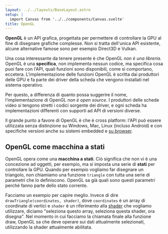 ```yaml
---
layout: ../../layouts/BaseLayout.astro
setup: |
  import Canvas from '../../components/Canvas.svelte'
title: OpenGL
---
```


**OpenGL** è un API grafica, progettata per permettere di controllare la GPU al fine di disegnare grafiche complesse. Non si tratta dell'unica API esistente, alcune alternative famose sono per esempio Direct3D e Vulkan.

Una cosa interessante da tenere presente è che OpenGL _non è una libreria_. OpenGL è una **specifica**, non implementa nessun codice, ma specifica cosa puoi fare con l'API, quali funzioni sono disponibili, come si comportano, eccetera. L'implementazione delle funzioni OpenGL è scritta dai produttori delle GPU e fa parte dei driver della scheda che vengono installati nel sistema operativo.

Per questo, a differenza di quanto possa suggerire il nome, l'implementazione di OpenGL _non è open source_. I produttori delle schede video si tengono stretti i codici sorgente dei driver, e ogni scheda ha implementazioni differenti con supporti ad API di versioni diverse.

Il grande punto a favore di OpenGL è che è cross platform: l'API può essere utilizzata senza distinzione su Windows, Mac, Linux (incluso Android) e con specifiche versioni anche su sistemi embedded e [su browser](/theory/webgl).

## OpenGL come macchina a stati

OpenGL opera come una **macchina a stati**. Ciò significa che non vi è una concezione ad oggetti, per esempio, ma si imposta una serie di **stati** per controllare la GPU. Quando per esempio vogliamo far disegnare un triangolo, non chiamiamo una funzione `triangle` con tutta una serie di parametri che lo definiscono. OpenGL sa già quali sono questi parametri perché fanno parte dello stato corrente.

Facciamo un esempio per capire meglio. Invece di dire `drawTriangle(coordinates, shader)`, dove `coordinates` è un array di coordinate di vertici e `shader` è un riferimento alla [shader](/theory/opengl-shader) che vogliamo utilizzare, diciamo "seleziona questo array, seleziona questa shader, ora disegna". Nel momento in cui facciamo la chiamata finale alla funzione draw, OpenGL sa che deve operare sui dati attualmente selezionati, utilizzando la shader attualmente abilitata.
